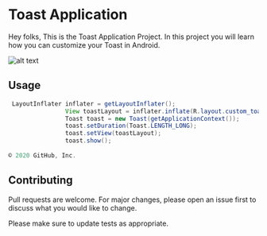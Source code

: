 # Toast Application
Hey folks, This is the Toast Application Project. In this project you will learn how you can customize your Toast in Android.

![alt text](https://github.com/ayushgemini/toast-application/blob/master/Screenshot_2020-05-24-16-03-00-715_com.geminisoftservices.toast.jpg)

## Usage

```java
 LayoutInflater inflater = getLayoutInflater();
                View toastLayout = inflater.inflate(R.layout.custom_toast, (ViewGroup) findViewById(R.id.llCustom));
                Toast toast = new Toast(getApplicationContext());
                toast.setDuration(Toast.LENGTH_LONG);
                toast.setView(toastLayout);
                toast.show();
      
© 2020 GitHub, Inc.
```

## Contributing
Pull requests are welcome. For major changes, please open an issue first to discuss what you would like to change.

Please make sure to update tests as appropriate.
